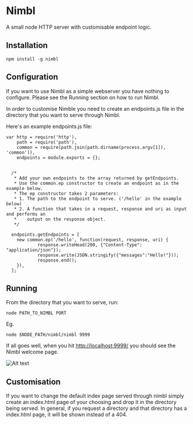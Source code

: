 Nimbl
=====

A small node HTTP server with customisable endpoint logic.

Installation
------------

    npm install -g nimbl

Configuration
-------------

If you want to use Nimbl as a simple webserver you have nothing to configure. Please see
the Running section on how to run Nimbl.

In order to customise Nimble you need to create an endpoints.js file in the directory that
you want to serve through Nimbl.

Here's an example endpoints.js file:

    var http = require('http'),
        path = require('path'),
        common = require(path.join(path.dirname(process.argv[1]), 'common')),
        endpoints = module.exports = {};
     
     
      /*
       * Add your own endpoints to the array returned by getEndpoints.
       * Use the common.ep constructor to create an endpoint as in the example below.
       * The ep constructor takes 2 parameters:
       * 1. The path to the endpoint to serve. ('/hello' in the example below)
       * 2. A function that takes in a request, response and uri as input and performs an
       *    output on the response object.
       */
     
      endpoints.getEndpoints = [
        new common.ep('/hello', function(request, response, uri) {
                response.writeHead(200, {"Content-Type": "application/json"});
                response.write(JSON.stringify({"messages":"Hello!"}));
                response.end();
        }),
      ];


Running
-------

From the directory that you want to serve, run:

    node PATH_TO_NIMBL PORT

Eg.

    node $NODE_PATH/nimbl/nimbl 9999


If all goes well, when you hit [http://localhost:9999/](http://localhost:9999/) you should see the Nimbl welcome page.

![Alt text](https://raw.githubusercontent.com/ssanj/Nimbl/master/nimbl_index.png)

Customisation
-------------

If you want to change the default index page served through nimbl simply create an index.html page of your choosing and drop it in the directory being served. In general, if you request a directory and that directory has a index.html page, it will be shown instead of a 404.
